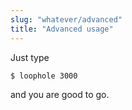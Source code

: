```yaml
---
slug: "whatever/advanced"
title: "Advanced usage"
---
```


Just type

```bash
$ loophole 3000
```
and you are good to go.